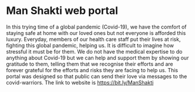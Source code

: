 # Man Shakti web portal
In this trying time of a global pandemic (Covid-19), we have the comfort of staying safe at home with our loved ones but not everyone is afforded this luxury. Everyday, members of our health care staff put their lives at risk, fighting this global pandemic, helping us. It is difficult to imagine how stressful it must be for them. We do not have the medical expertise to do anything about Covid-19 but we can help and support them by showing our gratitude to them, telling them that we recognise their efforts and are forever grateful for the efforts and risks they are facing to help us.
This portal was designed so that public can send their love via messages to the covid-warriors.
The link to website is https://bit.ly/ManShakti
